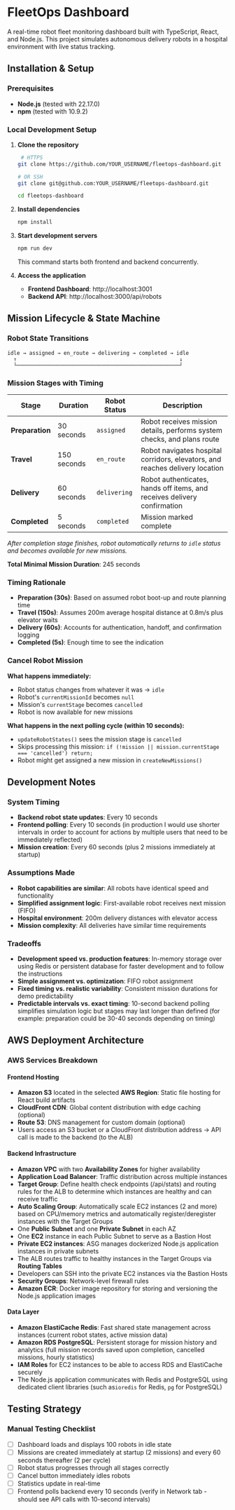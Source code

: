# FleetOps Dashboard

A real-time robot fleet monitoring dashboard built with TypeScript, React, and Node.js. This project simulates autonomous delivery robots in a hospital environment with live status tracking.

## Installation & Setup

### Prerequisites
- **Node.js** (tested with 22.17.0)
- **npm** (tested with 10.9.2)  

### Local Development Setup

1. **Clone the repository**
   ```bash
    # HTTPS
   git clone https://github.com/YOUR_USERNAME/fleetops-dashboard.git
   
   # OR SSH
   git clone git@github.com:YOUR_USERNAME/fleetops-dashboard.git
   
   cd fleetops-dashboard
   ```

2. **Install dependencies**
   ```bash
   npm install
   ```

3. **Start development servers**
   ```bash
   npm run dev
   ```
   This command starts both frontend and backend concurrently.

4. **Access the application**
   - **Frontend Dashboard**: http://localhost:3001
   - **Backend API**: http://localhost:3000/api/robots



## Mission Lifecycle & State Machine

### Robot State Transitions
```
idle → assigned → en_route → delivering → completed → idle
  ↑                                                    ↓
  └────────────────────────────────────────────────────┘
```

### Mission Stages with Timing

| Stage | Duration | Robot Status | Description |
|-------|----------|--------------|-------------|
| **Preparation** | 30 seconds | `assigned` | Robot receives mission details, performs system checks, and plans route |
| **Travel** | 150 seconds | `en_route` | Robot navigates hospital corridors, elevators, and reaches delivery location |
| **Delivery** | 60 seconds | `delivering` | Robot authenticates, hands off items, and receives delivery confirmation |
| **Completed** | 5 seconds | `completed` | Mission marked complete |

*After completion stage finishes, robot automatically returns to `idle` status and becomes available for new missions.*

**Total Minimal Mission Duration**: 245 seconds

### Timing Rationale
- **Preparation (30s)**: Based on assumed robot boot-up and route planning time
- **Travel (150s)**: Assumes 200m average hospital distance at 0.8m/s plus elevator waits
- **Delivery (60s)**: Accounts for authentication, handoff, and confirmation logging
- **Completed (5s)**: Enough time to see the indication

### Cancel Robot Mission

**What happens immediately:**
- Robot status changes from whatever it was → `idle`
- Robot's `currentMissionId` becomes `null`
- Mission's `currentStage` becomes `cancelled`
- Robot is now available for new missions

**What happens in the next polling cycle (within 10 seconds):**
- `updateRobotStates()` sees the mission stage is `cancelled`
- Skips processing this mission: `if (!mission || mission.currentStage === 'cancelled') return;`
- Robot might get assigned a new mission in `createNewMissions()`

## Development Notes

 ### System Timing
- **Backend robot state updates**: Every 10 seconds
- **Frontend polling**: Every 10 seconds (in production I would use shorter intervals in order to account for actions by multiple users that need to be immediately reflected)
- **Mission creation**: Every 60 seconds (plus 2 missions immediately at startup)

### Assumptions Made
- **Robot capabilities are similar**: All robots have identical speed and functionality
- **Simplified assignment logic**: First-available robot receives next mission (FIFO)
- **Hospital environment**: 200m delivery distances with elevator access
- **Mission complexity**: All deliveries have similar time requirements

### Tradeoffs
- **Development speed vs. production features**: In-memory storage over using Redis or persistent database for faster development and to follow the instructions
- **Simple assignment vs. optimization**: FIFO robot assignment
- **Fixed timing vs. realistic variability**: Consistent mission durations for demo predictability
- **Predictable intervals vs. exact timing**: 10-second backend polling simplifies simulation logic but stages may last longer than defined (for example: preparation could be 30-40 seconds depending on timing)

## AWS Deployment Architecture

### AWS Services Breakdown

#### Frontend Hosting
- **Amazon S3** located in the selected **AWS Region**: Static file hosting for React build artifacts
- **CloudFront CDN**: Global content distribution with edge caching (optional)
- **Route 53**: DNS management for custom domain (optional)
- Users access an S3 bucket or a CloudFront distribution address → API call is made to the backend (to the ALB)

#### Backend Infrastructure  
- **Amazon VPC** with two **Availability Zones** for higher availability
- **Application Load Balancer**: Traffic distribution across multiple instances
- **Target Group**: Define health check endpoints (/api/stats) and routing rules for the ALB to determine which instances are healthy and can receive traffic
- **Auto Scaling Group**: Automatically scale EC2 instances (2 and more) based on CPU/memory metrics and automatically register/deregister instances with the Target Groups
- One **Public Subnet** and one **Private Subnet** in each AZ
- One **EC2** instance in each Public Subnet to serve as a Bastion Host
- **Private EC2 instances**: ASG manages dockerized Node.js application instances in private subnets
- The ALB routes traffic to healthy instances in the Target Groups via **Routing Tables**
- Developers can SSH into the private EC2 instances via the Bastion Hosts
- **Security Groups**: Network-level firewall rules
- **Amazon ECR**: Docker image repository for storing and versioning the Node.js application images

#### Data Layer
- **Amazon ElastiCache Redis**: Fast shared state management across instances (current robot states, active mission data)
- **Amazon RDS PostgreSQL**: Persistent storage for mission history and analytics (full mission records saved upon completion, cancelled missions, hourly statistics)
- **IAM Roles** for EC2 instances to be able to access RDS and ElastiCache securely
- The Node.js application communicates with Redis and PostgreSQL using dedicated client libraries (such as`ioredis` for Redis, `pg` for PostgreSQL)

## Testing Strategy

### Manual Testing Checklist
- [ ] Dashboard loads and displays 100 robots in idle state
- [ ] Missions are created immediately at startup (2 missions) and every 60 seconds thereafter (2 per cycle)
- [ ] Robot status progresses through all stages correctly
- [ ] Cancel button immediately idles robots
- [ ] Statistics update in real-time
- [ ] Frontend polls backend every 10 seconds (verify in Network tab - should see API calls with 10-second intervals)
